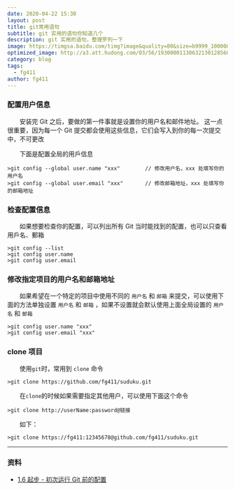```yaml
---
date: 2020-04-22 15:30
layout: post
title: git常用语句
subtitle: git 实用的语句你知道几个
description: git 实用的语句，整理罗列一下
image: https://timgsa.baidu.com/timg?image&quality=80&size=b9999_10000&sec=1578046469146&di=24b211897ae2ce4b99f4c04c8cbfaced&imgtype=0&src=http%3A%2F%2Fattimg.dospy.com%2Fimg%2Fday_110923%2F20110923_0dd4df9e10e0aabdb8aaoGPSl0x9i9p6.jpg
optimized_image: http://a3.att.hudong.com/03/56/19300001130632130128560741382_950.jpg
category: blog
tags:
  - fg411
author: fg411
---
```




### 配置用户信息

　　安装完 Git 之后，要做的第一件事就是设置你的用户名和邮件地址。 这一点很重要，因为每一个 Git 提交都会使用这些信息，它们会写入到你的每一次提交中，不可更改

　　下面是配置全局的用戶信息

```shell
>git config --global user.name "xxx"        // 修改用户名，xxx 处填写你的用户名
>git config --global user.email "xxx"       // 修改邮箱地址，xxx 处填写你的邮箱地址
```

### 检查配置信息

　　如果想要检查你的配置，可以列出所有 Git 当时能找到的配置，也可以只查看用戶名、郵箱

```shell
>git config --list
>git config user.name
>git config user.email
```

### 修改指定项目的用户名和邮箱地址

　　如果希望在一个特定的项目中使用不同的 `用户名` 和 `邮箱` 来提交，可以使用下面的方法单独设置 `用户名` 和 `邮箱` ，如果不设置就会默认使用上面全局设置的 `用户名` 和 `邮箱`

```shell
>git config user.name "xxx"
>git config user.email "xxx"
```

### clone 项目

　　使用`git`时，常用到 `clone` 命令

```shell
>git clone https://github.com/fg411/suduku.git
```

　　在`clone`的时候如果需要指定其他用户，可以使用下面这个命令

```shell
>git clone http://userName:password@链接
```

　　如下：

```shell
>git clone https://fg411:12345678@github.com/fg411/suduku.git
```

------
### 资料

- [1.6 起步 - 初次运行 Git 前的配置](https://git-scm.com/book/zh/v2/%E8%B5%B7%E6%AD%A5-%E5%88%9D%E6%AC%A1%E8%BF%90%E8%A1%8C-Git-%E5%89%8D%E7%9A%84%E9%85%8D%E7%BD%AE)

